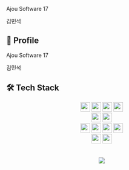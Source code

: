 
Ajou Software 17

김민석

<!--

안녕하세요. 김민석입니다.👋
''' Hi there 👋
**JisinKeo/JisinKeo** is a ✨ _special_ ✨ repository because its `README.md` (this file) appears on your GitHub profile.

Here are some ideas to get you started:

- 🔭 I’m currently working on ...
- 🌱 I’m currently learning ...
- 👯 I’m looking to collaborate on ...
- 🤔 I’m looking for help with ...
- 💬 Ask me about ...
- 📫 How to reach me: ...
- 😄 Pronouns: ...
- ⚡ Fun fact: ...
-->
<!--


아주대학교 소프트웨어학과(2017.03~)

네이버 웹 부스트캠프 7기 챌린지 (진행 중)

GDSC
-->

## 🌱 Profile

Ajou Software 17

김민석


## 🛠 Tech Stack
<p align="center">
    <img height="25em" src="https://img.shields.io/badge/java-007396?style=flat-square&logo=java&logoColor=white"/>
    <img height="25em"src="https://img.shields.io/badge/Spring-6DB33F?style=flat-square&logo=Spring&logoColor=white"/>
    <img height="25em" src="https://img.shields.io/badge/Python-3776AB?style=flat-square&logo=Python&logoColor=white"/>
    <img height="25em" src="https://img.shields.io/badge/MySQL-4479A1?style=flat-square&logo=MySQL&logoColor=white"/>
  <br/>
    <img height="25em" src="https://img.shields.io/badge/Amazon AWS-232F3E?style=flat-square&logo=amazonaws&logoColor=white"/>
    <img height="25em" src="https://img.shields.io/badge/Docker-2496ED?style=flat-square&logo=Docker&logoColor=white"/>
  <br/>
    <img height="25em" src="https://img.shields.io/badge/HTML5-E34F26?style=flat-square&logo=html5&logoColor=white"/>
    <img height="25em" src="https://img.shields.io/badge/CSS3-1572B6?style=flat-square&logo=css3&logoColor=white"/>
    <img height="25em" src="https://img.shields.io/badge/JavaScript-F7DF1E?style=flat-square&logo=javascript&logoColor=black"/>
    <img height="25em" src="https://img.shields.io/badge/React-61DAFB?style=flat-square&logo=React&logoColor=black"/>
  <br/>
    <img height="25em" src="https://img.shields.io/badge/C-A8B9CC?style=flat-square&logo=C&logoColor=white"/>
    <img height="25em" src="https://img.shields.io/badge/C++-00599C?style=flat-square&logo=C%2B%2B&logoColor=white"/>
  <br/>
  <br/>
  <br/>
    <img src="https://github-readme-stats.vercel.app/api/top-langs/?username=JisinKeo&layout=compact"><br>
</p>









<!--
## 🌱 GitHub stats

![Anurag's GitHub stats](https://github-readme-stats.vercel.app/api?username=JisinKeo&show_icons=true&theme=radical)



## 😄 BOJ rank
    

![Solved.ac Profile](http://mazassumnida.wtf/api/v2/generate_badge?boj=blues9803)


-->
